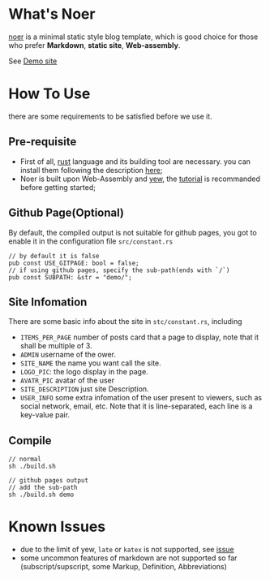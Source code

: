 # What's Noer

[noer](https://github.com/homelyguy/noer) is a minimal static style blog template, which is good choice for those who prefer **Markdown**, **static site**, **Web-assembly**.


See [Demo site](https://homelyguy.github.io/demo)


# How To Use
there are some requirements to be satisfied before we use it.

## Pre-requisite
- First of all, [rust](https://rust-lang.org) language and its building tool are necessary. you can install them following the description [here](https://www.rust-lang.org/tools/install);
-	Noer is built upon Web-Assembly and [yew](https://yew.rs), the [tutorial](https://yew.rs/docs/tutorial) is recommanded before getting started;

## Github Page(Optional)
By default, the compiled output is not suitable for github pages, you got to enable it in the configuration file `src/constant.rs` 
```
// by default it is false
pub const USE_GITPAGE: bool = false;
// if using github pages, specify the sub-path(ends with `/`)
pub const SUBPATH: &str = "demo/";
```

## Site Infomation
There are some basic info about the site in `stc/constant.rs`, including
- `ITEMS_PER_PAGE` number of posts card that a page to display, note that it shall be multiple of 3.
- `ADMIN` username of the ower.
- `SITE_NAME` the name you want call the site.
- `LOGO_PIC`: the logo display in the page.
- `AVATR_PIC` avatar of the user
- `SITE_DESCRIPTION` just site Description.
- `USER_INFO` some extra infomation of the user present to viewers, such as social network, email, etc. Note that it is line-separated, each line is a key-value pair.

## Compile
```
// normal
sh ./build.sh

// github pages output
// add the sub-path
sh ./build.sh demo
```

# Known Issues
- due to the limit of yew, `late` or `katex` is not supported, see [issue](https://github.com/yewstack/yew/discussions/2446)
- some uncommon features of markdown are not supported so far (subscript/supscript, some Markup, Definition, Abbreviations)
